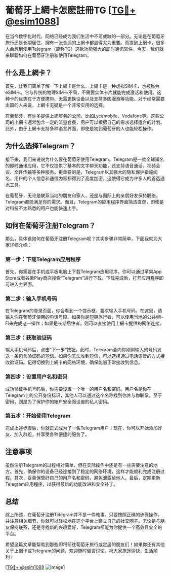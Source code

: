 # 葡萄牙上網卡怎麽註冊TG [[TG💪+ @esim1088](https://t.me/s/esim1088)]

在当今数字化时代，网络已经成为我们生活中不可或缺的一部分。无论是在葡萄牙旅行还是长期居住，拥有一张合适的上網卡都显得尤为重要。而提到上網卡，很多人会想到使用Telegram（简称TG）这款功能强大的即时通讯软件。今天，我们就来聊聊如何在葡萄牙注册和使用Telegram。

## 什么是上網卡？

首先，让我们简单了解一下上網卡是什么。上網卡是一种虚拟SIM卡，也被称为eSIM卡。它与传统的物理SIM卡不同，不需要实体卡片就能完成激活和使用。这种卡的优势在于方便携带、无需更换设备以及支持多国漫游等功能。对于经常需要出国的人来说，上網卡无疑是一个非常实用的选择。

在葡萄牙，有许多提供上網服务的公司，比如Lycamobile、Vodafone等。这些公司的上網卡通常包含一定的流量套餐，用户可以根据自己的需求选择适合的计划。此外，由于上網卡支持多种语言界面，即使是初到葡萄牙的人也能轻松操作。

## 为什么选择Telegram？

接下来，我们来说说为什么要在葡萄牙使用Telegram。Telegram是一款全球知名的即时通讯应用，它不仅提供了基本的文字聊天功能，还支持语音通话、视频会议、文件传输等多种服务。更重要的是，Telegram以其强大的隐私保护措施闻名，用户的个人信息和通信内容都得到了高度加密，这使得它成为许多人的首选通讯工具。

在葡萄牙，无论是联系当地的朋友和家人，还是与国际上的亲朋好友保持联络，Telegram都能满足你的需求。而且，Telegram的应用程序界面简洁直观，即使是对科技不太熟悉的用户也能快速上手。

## 如何在葡萄牙注册Telegram？

那么，具体该如何在葡萄牙注册Telegram呢？其实步骤非常简单，下面我就为大家详细介绍：

### 第一步：下载Telegram应用程序

首先，你需要在手机或平板电脑上下载Telegram应用程序。你可以通过苹果App Store或者谷歌Play商店搜索“Telegram”进行下载。下载完成后，打开应用程序即可进入主界面。

### 第二步：输入手机号码

在Telegram的登录页面，你会看到一个提示框，要求输入手机号码。在这里，请输入你在葡萄牙使用的电话号码。如果你是短期旅行者，可以使用当地的公共Wi-Fi来完成这一操作；如果是长期居住者，则可以直接使用上網卡提供的网络连接。

### 第三步：获取验证码

输入手机号码后，点击“下一步”按钮。此时，Telegram会向你刚刚输入的号码发送一条包含验证码的短信。如果你无法收到短信，可以选择通过电话语音的方式接收验证码。记得切换到上網卡的网络环境，确保能够正常接收到信息。

### 第四步：设置用户名和密码

成功验证手机号码后，你需要设置一个唯一的用户名和密码。用户名是你在Telegram上的公开身份标识，其他人可以通过这个名称找到你并与你联系。至于密码，则是为了保护你的账户安全而设置的私人密码。

### 第五步：开始使用Telegram

完成上述步骤后，你就正式成为了一名Telegram用户！现在，你可以开始添加好友、加入群组，并享受各种便捷的服务了。

## 注意事项

虽然注册Telegram的过程相对简单，但在实际操作中还是有一些需要注意的地方。首先，确保你的设备已经连接到了稳定的网络环境，这样才能顺利完成注册过程。其次，妥善保管好自己的用户名和密码，避免泄露给他人。最后，定期更新Telegram应用程序，以获得最新的功能改进和安全补丁。

## 总结

综上所述，在葡萄牙注册Telegram并不是一件难事。只要按照正确的步骤操作，并注意相关细节，你就可以轻松地在这个平台上建立自己的社交圈子。无论是与朋友保持联系，还是寻找新的兴趣爱好，Telegram都能为你提供一个高效且安全的平台。

希望这篇文章能帮助到那些即将前往葡萄牙旅行或定居的朋友们！如果你还有其他关于上網卡或Telegram的问题，欢迎随时留言讨论。祝大家旅途愉快，生活顺利！

[[TG💪+ @esim1088](https://t.me/s/esim1088) ![Image](https://i.postimg.cc/4NQfJmqS/Snipaste-2025-05-13-00-14-12.png)]